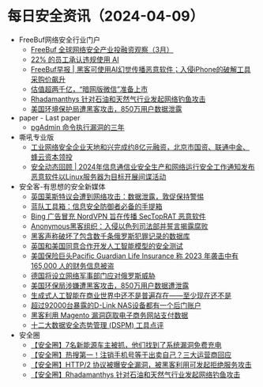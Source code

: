 # 每日安全资讯（2024-04-09）

- FreeBuf网络安全行业门户
  - [FreeBuf 全球网络安全产业投融资观察（3月）](https://www.freebuf.com/news/397214.html)
  - [22% 的员工承认违规使用 AI](https://www.freebuf.com/news/397169.html)
  - [FreeBuf早报 | 黑客可使用AI幻觉传播恶意软件；入侵iPhone的破解工具采购价飙升](https://www.freebuf.com/articles/397166.html)
  - [估值超两千亿，“暗网版微信”准备上市](https://www.freebuf.com/articles/neopoints/397165.html)
  - [Rhadamanthys 针对石油和天然气行业发起网络钓鱼攻击](https://www.freebuf.com/news/397145.html)
  - [美国环境保护局遭黑客攻击，850万用户数据泄露](https://www.freebuf.com/articles/397144.html)
- paper - Last paper
  - [pgAdmin 命令执行漏洞的三年](https://paper.seebug.org/3144/)
- 嘶吼专业版
  - [工业网络安全企业天地和兴完成约8亿元融资，北京市国资、联通中金、蜂云资本领投](https://mp.weixin.qq.com/s?__biz=MzI0MDY1MDU4MQ==&mid=2247574552&idx=1&sn=c1da6e9175298260cec576e93eaa2482&chksm=e9147422de63fd342deb8e56273e6baac4c56aab12dd2cb558043626f9d9dc582fabbacea845&scene=58&subscene=0#rd)
  - [安全动态回顾 | 2024年信息通信业安全生产和网络运行安全工作通知发布  恶意软件以Linux服务器为目标开展间谍活动](https://mp.weixin.qq.com/s?__biz=MzI0MDY1MDU4MQ==&mid=2247574552&idx=2&sn=87c399e1de59da57781226b83bc20cad&chksm=e9147422de63fd3496a72d9b0da7fc33d18f715564afdd292aba74cd500cd56be812015ef9de&scene=58&subscene=0#rd)
- 安全客-有思想的安全新媒体
  - [英国莱斯特议会遭到网络攻击：数据泄露，敦促保持警惕](https://www.anquanke.com/post/id/295385)
  - [蓝队工具箱：信息安全防御者必备的手提箱](https://www.anquanke.com/post/id/295382)
  - [Bing 广告冒充 NordVPN 旨在传播 SecTopRAT 恶意软件](https://www.anquanke.com/post/id/295379)
  - [Anonymous黑客组织：入侵以色列司法部并誓言揭露腐败](https://www.anquanke.com/post/id/295373)
  - [黑客声称破坏了包含数千条俄罗斯犯罪记录的数据库](https://www.anquanke.com/post/id/295370)
  - [英国和美国同意合作开发人工智能模型的安全测试](https://www.anquanke.com/post/id/295369)
  - [美国保险巨头Pacific Guardian Life Insurance 称 2023 年袭击中有 165,000 人的财务信息被盗](https://www.anquanke.com/post/id/295366)
  - [德国将设立网络军事部门应对俄罗斯威胁](https://www.anquanke.com/post/id/295360)
  - [美国环保局涉嫌遭黑客攻击，850万用户数据遭泄露](https://www.anquanke.com/post/id/295361)
  - [生成式人工智能在商业世界中还不是普遍存在——至少现在还不是](https://www.anquanke.com/post/id/295355)
  - [超过92000台暴露的D-Link NAS设备都有一个后门账户](https://www.anquanke.com/post/id/295352)
  - [黑客利用 Magento 漏洞窃取电子商务网站支付数据](https://www.anquanke.com/post/id/295351)
  - [十二大数据安全态势管理 (DSPM) 工具点评](https://www.anquanke.com/post/id/295349)
- 安全圈
  - [【安全圈】7名新能源车主被抓，他们找到了系统漏洞免费充电](https://mp.weixin.qq.com/s?__biz=MzIzMzE4NDU1OQ==&mid=2652057549&idx=1&sn=d444948a104679ef92393004fce2dea5&chksm=f36e038dc4198a9b4eaf60fdc91c939148576e0e07abfc01c222da1103a2e03e21a98d011f05&scene=58&subscene=0#rd)
  - [【安全圈】热搜第一！注销手机号等于出卖自己？三大运营商回应](https://mp.weixin.qq.com/s?__biz=MzIzMzE4NDU1OQ==&mid=2652057549&idx=2&sn=9e9b09626eabbd1699efb9f245a8a7f5&chksm=f36e038dc4198a9b1194e063aa0b53ab7478c5b7880e3ecd3a6891eff8f864366cb5c6164313&scene=58&subscene=0#rd)
  - [【安全圈】HTTP/2 协议被曝安全漏洞，被黑客利用可发起拒绝服务攻击](https://mp.weixin.qq.com/s?__biz=MzIzMzE4NDU1OQ==&mid=2652057549&idx=3&sn=e9657c747c3e254c76f6156c11ffa313&chksm=f36e038dc4198a9bab7edac07dc3336e1697a90a593b39ac241b675528aa7d8187f24189366b&scene=58&subscene=0#rd)
  - [【安全圈】Rhadamanthys 针对石油和天然气行业发起网络钓鱼攻击](https://mp.weixin.qq.com/s?__biz=MzIzMzE4NDU1OQ==&mid=2652057549&idx=4&sn=9b4fe799b0be1cc3a05d4de901d4eecd&chksm=f36e038dc4198a9bb7e087fec2ffbc7b3aa1c18753b24febca16bde6f428ffdbda86cae954af&scene=58&subscene=0#rd)
